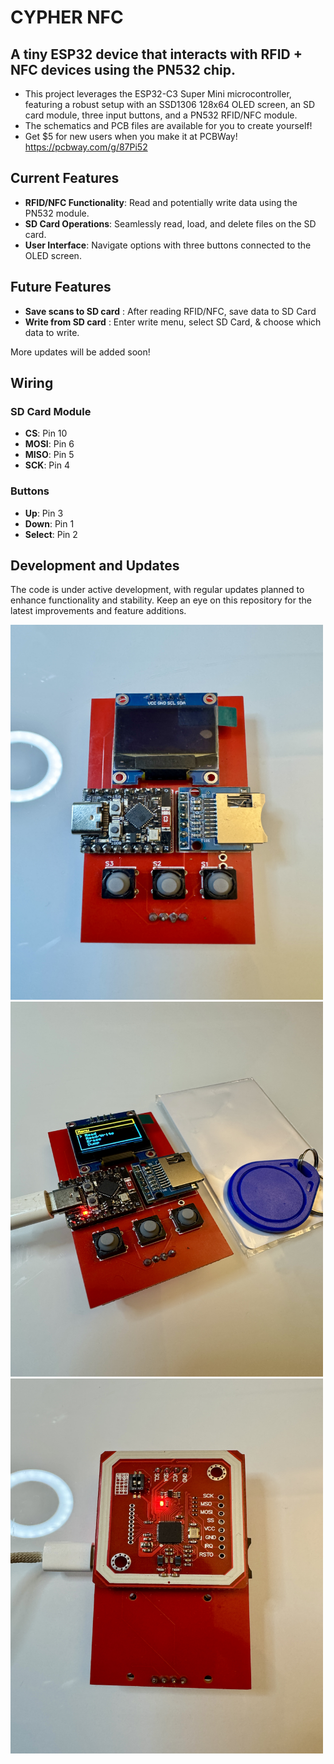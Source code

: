 # CYPHER NFC
## A tiny ESP32 device that interacts with RFID + NFC devices using the PN532 chip.

- This project leverages the ESP32-C3 Super Mini microcontroller, featuring a robust setup with an SSD1306 128x64 OLED screen, an SD card module, three input buttons, and a PN532 RFID/NFC module.
- The schematics and PCB files are available for you to create yourself!
- Get $5 for new users when you make it at PCBWay! https://pcbway.com/g/87Pi52 

## Current Features

- **RFID/NFC Functionality**: Read and potentially write data using the PN532 module.
- **SD Card Operations**: Seamlessly read, load, and delete files on the SD card.
- **User Interface**: Navigate options with three buttons connected to the OLED screen.

## Future Features
- **Save scans to SD card** : After reading RFID/NFC, save data to SD Card
- **Write from SD card** : Enter write menu, select SD Card, & choose which data to write. 


More updates will be added soon!

## Wiring

### SD Card Module

- **CS**: Pin 10
- **MOSI**: Pin 6
- **MISO**: Pin 5
- **SCK**: Pin 4

### Buttons

- **Up**: Pin 3
- **Down**: Pin 1
- **Select**: Pin 2

## Development and Updates

The code is under active development, with regular updates planned to enhance functionality and stability. Keep an eye on this repository for the latest improvements and feature additions.

<img src="img/img.jpg" alt="RFID/NFC Module" width="500" height="600">
<img src="img/img2.jpg" alt="RFID/NFC Module" width="500" height="600">
<img src="img/img3.jpg" alt="RFID/NFC Module" width="500" height="600">
